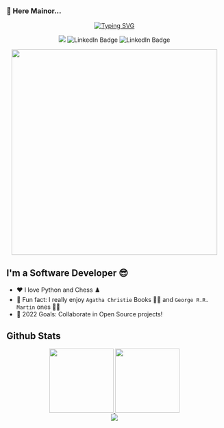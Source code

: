 ### 👋 Here Mainor... 

<div id="badges"  align="center">

[![Typing SVG](https://readme-typing-svg.herokuapp.com?color=038cd4&lines=If+you+fail+to+plan+you+plan+to+fail)](https://git.io/typing-svg)
    
  </div>

<div id="badges"  align="center">
    
    
![](https://komarev.com/ghpvc/?username=Nor01)
    <img  src="https://img.shields.io/github/followers/Nor01?label=Follow" alt="LinkedIn Badge"/>
    <img src="https://img.shields.io/github/stars/Nor01?affiliations=OWNER%2CCOLLABORATOR" alt="LinkedIn Badge"/>
    
  </div>

<div id="header" align="center">
    <a href="yhttps://github.com/Nor01/">
  <img src="https://developers.giphy.com/branch/master/static/api-512d36c09662682717108a38bbb5c57d.gif" width="480"/>
       </a>
</div>

## I'm a Software Developer :sunglasses:

- ❤️ I love Python and Chess ♟️
- :notebook_with_decorative_cover: Fun fact: I really enjoy `Agatha Christie` Books :male_detective: and `George R.R. Martin` ones :vampire::elf: 
- 🥅 2022 Goals: Collaborate in Open Source projects!

## Github Stats  
<div align="center">
  <a href="https://github.com/Nor01">
  <img height="150px" src="https://github-readme-stats.vercel.app/api?username=Nor01&show_icons=true&theme=gruvbox&include_all_commits=true&count_private=true" />
  <img height="150px" src="https://github-readme-stats.vercel.app/api/top-langs/?username=Nor01&layout=compact&langs_count=7&theme=gruvbox" />
  </a>
</div>
 <div align="center">
   <img src="https://github-profile-trophy.vercel.app/?username=Nor01&theme=gruvbox&no-frame=true&margin-w=30&margin-h=20" />
</div>

<br/>  

